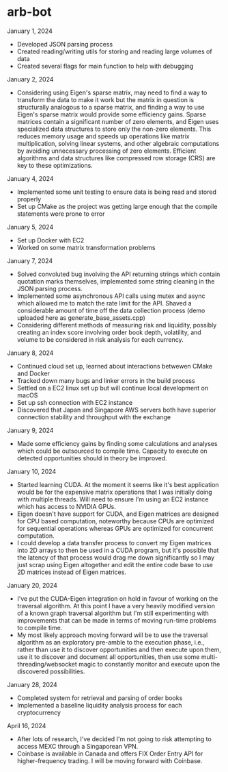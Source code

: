 # arb-bot

January 1, 2024
- Developed JSON parsing process
- Created reading/writing utils for storing and reading large volumes of data
- Created several flags for main function to help with debugging

January 2, 2024
- Considering using Eigen's sparse matrix, may need to find a way to transform the data to make it work but the matrix in question is structurally analogous to a sparse matrix, and finding a way to use Eigen's sparse matrix would provide some efficiency gains. Sparse matrices contain a significant number of zero elements, and Eigen uses specialized data structures to store only the non-zero elements. This reduces memory usage and speeds up operations like matrix multiplication, solving linear systems, and other algebraic computations by avoiding unnecessary processing of zero elements. Efficient algorithms and data structures like compressed row storage (CRS) are key to these optimizations.

January 4, 2024
- Implemented some unit testing to ensure data is being read and stored properly
- Set up CMake as the project was getting large enough that the compile statements were prone to error

January 5, 2024
- Set up Docker with EC2
- Worked on some matrix transformation problems

January 7, 2024
- Solved convoluted bug involving the API returning strings which contain quotation marks themselves, implemented some string cleaning in the JSON parsing process.
- Implemented some asynchronous API calls using mutex and async which allowed me to match the rate limit for the API. Shaved a considerable amount of time off the data collection process (demo uploaded here as generate_base_assets.cpp)
- Considering different methods of measuring risk and liquidity, possibly creating an index score involving order book depth, volatility, and volume to be considered in risk analysis for each currency.

January 8, 2024
- Continued cloud set up, learned about interactions betwewen CMake and Docker
- Tracked down many bugs and linker errors in the build process
- Settled on a EC2 linux set up but will continue local development on macOS
- Set up ssh connection with EC2 instance
- Discovered that Japan and Singapore AWS servers both have superior connection stability and throughput with the exchange

January 9, 2024
- Made some efficiency gains by finding some calculations and analyses which could be outsourced to compile time. Capacity to execute on detected opportunities should in theory be improved.

January 10, 2024
- Started learning CUDA. At the moment it seems like it's best application would be for the expensive matrix operations that I was initially doing with multiple threads. Will need to ensure I'm using an EC2 instance which has access to NVIDIA GPUs.
- Eigen doesn't have support for CUDA, and Eigen matrices are designed for CPU based computation, noteworthy because CPUs are optimized for sequential operations whereas GPUs are optimized for concurrent computation.
- I could develop a data transfer process to convert my Eigen matrices into 2D arrays to then be used in a CUDA program, but it's possible that the latency of that process would drag me down significantly so I may just scrap using Eigen altogether and edit the entire code base to use 2D matrices instead of Eigen matrices.

January 20, 2024
- I've put the CUDA-Eigen integration on hold in favour of working on the traversal algorithm. At this point I have a very heavily modified version of a known graph traversal algorithm but I'm still experimenting with improvements that can be made in terms of moving run-time problems to compile time.
- My most likely approach moving forward will be to use the traversal algorithm as an exploratory pre-amble to the execution phase, i.e., rather than use it to discover opportunities and then execute upon them, use it to discover and document all opportunities, then use some multi-threading/websocket magic to constantly monitor and execute upon the discovered possibilities.

January 28, 2024
- Completed system for retrieval and parsing of order books
- Implemented a baseline liquidity analysis process for each cryptocurrency

April 16, 2024
- After lots of research, I've decided I'm not going to risk attempting to access MEXC through a Singaporean VPN.
- Coinbase is available in Canada and offers FIX Order Entry API for higher-frequency trading. I will be moving forward with Coinbase.
